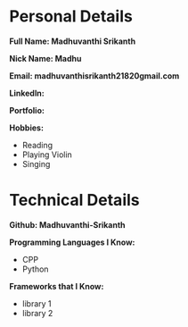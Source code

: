 # Personal Details
**Full Name: Madhuvanthi Srikanth**

**Nick Name: Madhu**

**Email: madhuvanthisrikanth21820gmail.com**

**LinkedIn:**

**Portfolio:**

**Hobbies:**
- Reading
- Playing Violin
- Singing


# Technical Details
**Github: Madhuvanthi-Srikanth** 

**Programming Languages I Know:** 
- CPP
- Python

**Frameworks that I Know:** 
- library 1
- library 2
